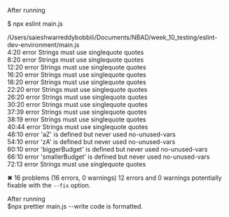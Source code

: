After running 

$ npx eslint main.js

/Users/saieshwarreddybobbili/Documents/NBAD/week_10_testing/eslint-dev-environment/main.js
<br/>
   4:20  error  Strings must use singlequote               quotes<br/>
   8:20  error  Strings must use singlequote               quotes<br/>
  12:20  error  Strings must use singlequote               quotes<br/>
  16:20  error  Strings must use singlequote               quotes<br/>
  18:20  error  Strings must use singlequote               quotes<br/>
  22:20  error  Strings must use singlequote               quotes<br/>
  26:20  error  Strings must use singlequote               quotes<br/>
  30:20  error  Strings must use singlequote               quotes<br/>
  37:39  error  Strings must use singlequote               quotes<br/>
  38:19  error  Strings must use singlequote               quotes<br/>
  40:44  error  Strings must use singlequote               quotes<br/>
  48:10  error  'aZ' is defined but never used             no-unused-vars<br/>
  54:10  error  'zA' is defined but never used             no-unused-vars<br/>
  60:10  error  'biggerBudget' is defined but never used   no-unused-vars<br/>
  66:10  error  'smallerBudget' is defined but never used  no-unused-vars<br/>
  72:13  error  Strings must use singlequote               quotes<br/>

✖ 16 problems (16 errors, 0 warnings)
  12 errors and 0 warnings potentially fixable with the `--fix` option.
 
 After running <br/>
    $npx prettier  main.js --write code is formatted.


